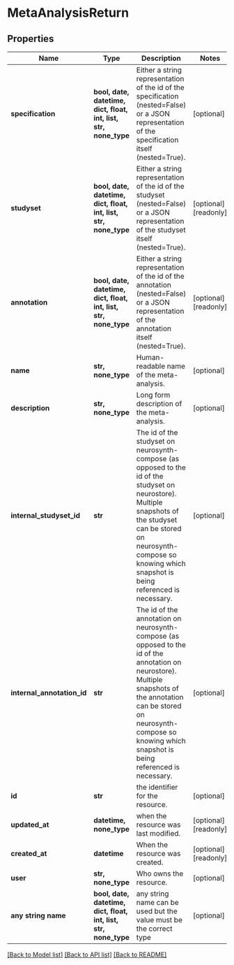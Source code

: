 # MetaAnalysisReturn


## Properties
Name | Type | Description | Notes
------------ | ------------- | ------------- | -------------
**specification** | **bool, date, datetime, dict, float, int, list, str, none_type** | Either a string representation of the id of the specification (nested&#x3D;False) or a JSON representation of the specification itself (nested&#x3D;True). | [optional] 
**studyset** | **bool, date, datetime, dict, float, int, list, str, none_type** | Either a string representation of the id of the studyset (nested&#x3D;False) or a JSON representation of the studyset itself (nested&#x3D;True). | [optional] [readonly] 
**annotation** | **bool, date, datetime, dict, float, int, list, str, none_type** | Either a string representation of the id of the annotation (nested&#x3D;False) or a JSON representation of the annotation itself (nested&#x3D;True). | [optional] [readonly] 
**name** | **str, none_type** | Human-readable name of the meta-analysis. | [optional] 
**description** | **str, none_type** | Long form description of the meta-analysis. | [optional] 
**internal_studyset_id** | **str** | The id of the studyset on neurosynth-compose (as opposed to the id of the studyset on neurostore). Multiple snapshots of the studyset can be stored on neurosynth-compose so knowing which snapshot is being referenced is necessary. | [optional] 
**internal_annotation_id** | **str** | The id of the annotation on neurosynth-compose (as opposed to the id of the annotation on neurostore). Multiple snapshots of the annotation can be stored on neurosynth-compose so knowing which snapshot is being referenced is necessary. | [optional] 
**id** | **str** | the identifier for the resource. | [optional] 
**updated_at** | **datetime, none_type** | when the resource was last modified. | [optional] [readonly] 
**created_at** | **datetime** | When the resource was created. | [optional] [readonly] 
**user** | **str, none_type** | Who owns the resource. | [optional] 
**any string name** | **bool, date, datetime, dict, float, int, list, str, none_type** | any string name can be used but the value must be the correct type | [optional]

[[Back to Model list]](../README.md#documentation-for-models) [[Back to API list]](../README.md#documentation-for-api-endpoints) [[Back to README]](../README.md)


